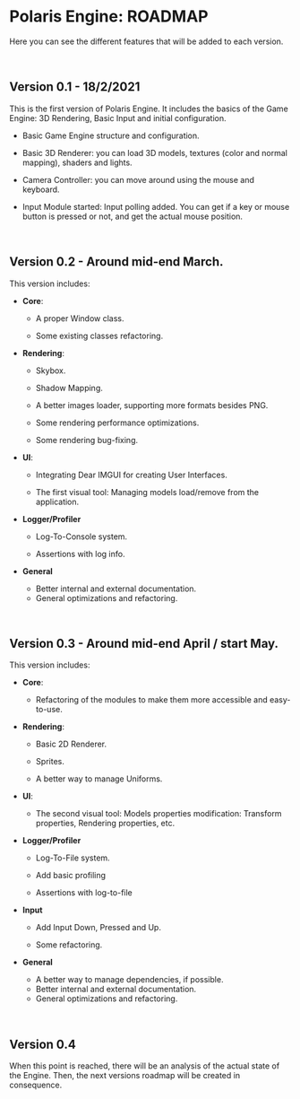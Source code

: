 # Polaris Engine: ROADMAP

Here you can see the different features that will be added to each version.

<br>

## Version 0.1 - 18/2/2021

This is the first version of Polaris Engine. It includes the basics of the Game Engine: 3D Rendering, Basic Input and initial configuration. 

- Basic Game Engine structure and configuration.

- Basic 3D Renderer: you can load 3D models, textures (color and normal mapping), shaders and lights.  
- Camera Controller: you can move around using the mouse and keyboard.
- Input Module started: Input polling added. You can get if a key or mouse button is pressed or not, and get the actual mouse position.

<br>


## Version 0.2 - Around mid-end March.

This version includes:

- **Core**:

  - A proper Window class.

  - Some existing classes refactoring.

    

- **Rendering**:

  - Skybox.

  - Shadow Mapping.

  - A better images loader, supporting more formats besides PNG.

  - Some rendering performance optimizations.

  - Some rendering bug-fixing.

    

- **UI**:

  - Integrating Dear IMGUI for creating User Interfaces.

  - The first visual tool: Managing models load/remove from the application.

    

- **Logger/Profiler**

  - Log-To-Console system.

  - Assertions with log info.

    

- **General**

  - Better internal and external documentation.
  - General optimizations and refactoring.

<br>


## Version 0.3 - Around mid-end April / start May.

This version includes:

- **Core**:

  - Refactoring of the modules to make them more accessible and easy-to-use.

    

- **Rendering**:

  - Basic 2D Renderer.

  - Sprites.

  - A better way to manage Uniforms.

    

- **UI**:

  - The second visual tool: Models properties modification: Transform properties, Rendering properties, etc.

    

- **Logger/Profiler**

  - Log-To-File system.

  - Add basic profiling

  - Assertions with log-to-file

    

- **Input**

  - Add Input Down, Pressed and Up.

  - Some refactoring.

    

- **General**
  - A better way to manage dependencies, if possible.
  - Better internal and external documentation.
  - General optimizations and refactoring.

<br>


## Version 0.4

When this point is reached, there will be an analysis of the actual state of the Engine. Then, the next versions roadmap will be created in consequence.

